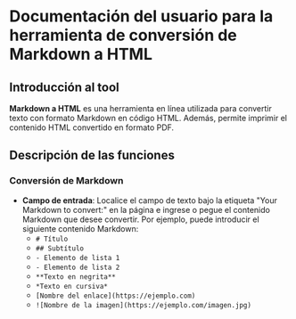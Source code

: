 # Documentación del usuario para la herramienta de conversión de Markdown a HTML

## Introducción al tool

**Markdown a HTML** es una herramienta en línea utilizada para convertir texto con formato Markdown en código HTML. Además, permite imprimir el contenido HTML convertido en formato PDF.

## Descripción de las funciones

### Conversión de Markdown

* **Campo de entrada**: Localice el campo de texto bajo la etiqueta "Your Markdown to convert:" en la página e ingrese o pegue el contenido Markdown que desee convertir. Por ejemplo, puede introducir el siguiente contenido Markdown:
  * `# Título`
  * `## Subtítulo`
  * `- Elemento de lista 1`
  * `- Elemento de lista 2`
  * `**Texto en negrita**`
  * `*Texto en cursiva*`
  * `[Nombre del enlace](https://ejemplo.com)`
  * `![Nombre de la imagen](https://ejemplo.com/imagen.jpg)`